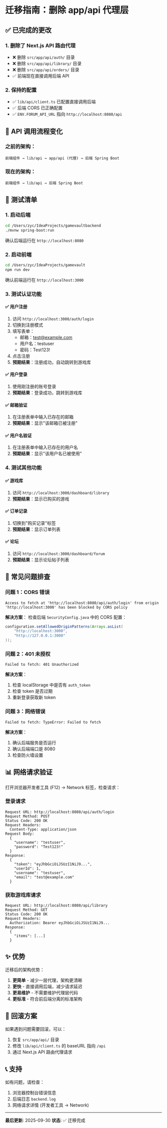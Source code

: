 # 迁移指南：删除 app/api 代理层

## ✅ 已完成的更改

### 1. 删除了 Next.js API 路由代理
- ❌ 删除 `src/app/api/auth/` 目录
- ❌ 删除 `src/app/api/library/` 目录
- ❌ 删除 `src/app/api/orders/` 目录
- ✅ 前端现在直接调用后端 API

### 2. 保持的配置
- ✅ `lib/api/client.ts` 已配置直接调用后端
- ✅ 后端 CORS 已正确配置
- ✅ `ENV.FORUM_API_URL` 指向 `http://localhost:8080/api`

## 🔄 API 调用流程变化

### **之前的架构：**
```
前端组件 → lib/api → app/api (代理) → 后端 Spring Boot
```

### **现在的架构：**
```
前端组件 → lib/api → 后端 Spring Boot
```

## 📝 测试清单

### **1. 启动后端**
```bash
cd /Users/zyc/IdeaProjects/gamevaultbackend
./mvnw spring-boot:run
```

确认后端运行在 `http://localhost:8080`

### **2. 启动前端**
```bash
cd /Users/zyc/IdeaProjects/gamevault
npm run dev
```

确认前端运行在 `http://localhost:3000`

### **3. 测试认证功能**

#### ✅ 用户注册
1. 访问 `http://localhost:3000/auth/login`
2. 切换到注册模式
3. 填写表单：
   - 邮箱：test@example.com
   - 用户名：testuser
   - 密码：Test123!
4. 点击注册
5. **预期结果**：注册成功，自动跳转到游戏库

#### ✅ 用户登录
1. 使用刚注册的账号登录
2. **预期结果**：登录成功，跳转到游戏库

#### ✅ 邮箱验证
1. 在注册表单中输入已存在的邮箱
2. **预期结果**：显示"该邮箱已被注册"

#### ✅ 用户名验证
1. 在注册表单中输入已存在的用户名
2. **预期结果**：显示"该用户名已被使用"

### **4. 测试其他功能**

#### ✅ 游戏库
1. 访问 `http://localhost:3000/dashboard/library`
2. **预期结果**：显示已购买的游戏

#### ✅ 订单记录
1. 切换到"购买记录"标签
2. **预期结果**：显示订单列表

#### ✅ 论坛
1. 访问 `http://localhost:3000/dashboard/forum`
2. **预期结果**：显示论坛帖子列表

## 🐛 常见问题排查

### **问题 1：CORS 错误**
```
Access to fetch at 'http://localhost:8080/api/auth/login' from origin 'http://localhost:3000' has been blocked by CORS policy
```

**解决方案**：
检查后端 `SecurityConfig.java` 中的 CORS 配置：
```java
configuration.setAllowedOriginPatterns(Arrays.asList(
    "http://localhost:3000",
    "http://127.0.0.1:3000"
));
```

### **问题 2：401 未授权**
```
Failed to fetch: 401 Unauthorized
```

**解决方案**：
1. 检查 localStorage 中是否有 `auth_token`
2. 检查 token 是否过期
3. 重新登录获取新 token

### **问题 3：网络错误**
```
Failed to fetch: TypeError: Failed to fetch
```

**解决方案**：
1. 确认后端服务是否运行
2. 确认后端端口是 8080
3. 检查防火墙设置

## 📊 网络请求验证

打开浏览器开发者工具 (F12) → Network 标签，检查请求：

### **登录请求**
```
Request URL: http://localhost:8080/api/auth/login
Request Method: POST
Status Code: 200 OK
Request Headers:
  Content-Type: application/json
Request Body:
  {
    "username": "testuser",
    "password": "Test123!"
  }
Response:
  {
    "token": "eyJhbGciOiJSUzI1NiJ9...",
    "userId": 1,
    "username": "testuser",
    "email": "test@example.com"
  }
```

### **获取游戏库请求**
```
Request URL: http://localhost:8080/api/library
Request Method: GET
Status Code: 200 OK
Request Headers:
  Authorization: Bearer eyJhbGciOiJSUzI1NiJ9...
Response:
  {
    "items": [...]
  }
```

## ✨ 优势

迁移后的架构优势：

1. **更简单** - 减少一层代理，架构更清晰
2. **更快** - 直接调用后端，减少请求延迟
3. **更易维护** - 不需要维护代理层代码
4. **更标准** - 符合前后端分离的标准架构

## 🔄 回滚方案

如果遇到问题需要回滚，可以：

1. 恢复 `src/app/api/` 目录
2. 修改 `lib/api/client.ts` 的 baseURL 指向 `/api`
3. 通过 Next.js API 路由代理请求

## 📞 支持

如有问题，请检查：
1. 浏览器控制台错误信息
2. 后端日志 `backend.log`
3. 网络请求详情 (开发者工具 → Network)

---

**最后更新**: 2025-09-30
**状态**: ✅ 迁移完成
